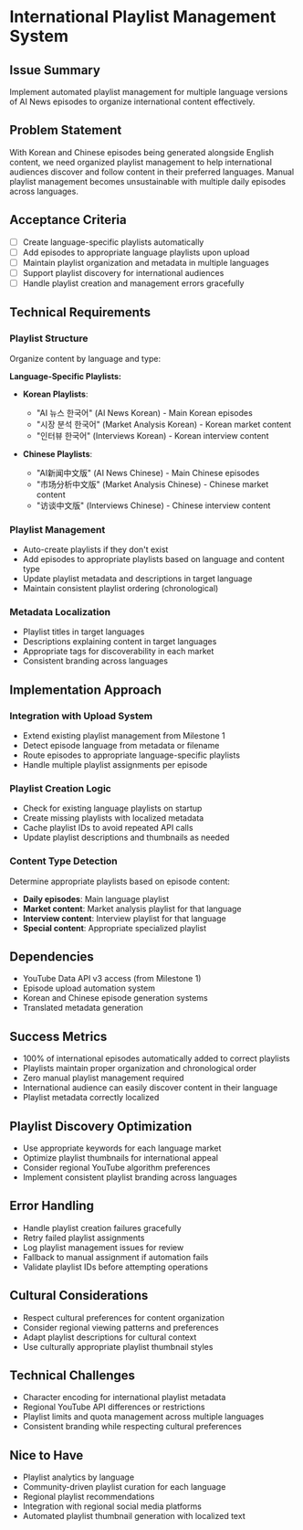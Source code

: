 # International Playlist Management System

## Issue Summary
Implement automated playlist management for multiple language versions of AI News episodes to organize international content effectively.

## Problem Statement
With Korean and Chinese episodes being generated alongside English content, we need organized playlist management to help international audiences discover and follow content in their preferred languages. Manual playlist management becomes unsustainable with multiple daily episodes across languages.

## Acceptance Criteria
- [ ] Create language-specific playlists automatically
- [ ] Add episodes to appropriate language playlists upon upload
- [ ] Maintain playlist organization and metadata in multiple languages
- [ ] Support playlist discovery for international audiences
- [ ] Handle playlist creation and management errors gracefully

## Technical Requirements

### Playlist Structure
Organize content by language and type:

**Language-Specific Playlists:**
- **Korean Playlists**:
  - "AI 뉴스 한국어" (AI News Korean) - Main Korean episodes
  - "시장 분석 한국어" (Market Analysis Korean) - Korean market content
  - "인터뷰 한국어" (Interviews Korean) - Korean interview content

- **Chinese Playlists**:
  - "AI新闻中文版" (AI News Chinese) - Main Chinese episodes  
  - "市场分析中文版" (Market Analysis Chinese) - Chinese market content
  - "访谈中文版" (Interviews Chinese) - Chinese interview content

### Playlist Management
- Auto-create playlists if they don't exist
- Add episodes to appropriate playlists based on language and content type
- Update playlist metadata and descriptions in target language
- Maintain consistent playlist ordering (chronological)

### Metadata Localization
- Playlist titles in target languages
- Descriptions explaining content in target languages  
- Appropriate tags for discoverability in each market
- Consistent branding across languages

## Implementation Approach

### Integration with Upload System
- Extend existing playlist management from Milestone 1
- Detect episode language from metadata or filename
- Route episodes to appropriate language-specific playlists
- Handle multiple playlist assignments per episode

### Playlist Creation Logic
- Check for existing language playlists on startup
- Create missing playlists with localized metadata
- Cache playlist IDs to avoid repeated API calls
- Update playlist descriptions and thumbnails as needed

### Content Type Detection
Determine appropriate playlists based on episode content:
- **Daily episodes**: Main language playlist
- **Market content**: Market analysis playlist for that language
- **Interview content**: Interview playlist for that language
- **Special content**: Appropriate specialized playlist

## Dependencies
- YouTube Data API v3 access (from Milestone 1)
- Episode upload automation system
- Korean and Chinese episode generation systems
- Translated metadata generation

## Success Metrics
- 100% of international episodes automatically added to correct playlists
- Playlists maintain proper organization and chronological order
- Zero manual playlist management required
- International audience can easily discover content in their language
- Playlist metadata correctly localized

## Playlist Discovery Optimization
- Use appropriate keywords for each language market
- Optimize playlist thumbnails for international appeal
- Consider regional YouTube algorithm preferences
- Implement consistent playlist branding across languages

## Error Handling
- Handle playlist creation failures gracefully
- Retry failed playlist assignments
- Log playlist management issues for review
- Fallback to manual assignment if automation fails
- Validate playlist IDs before attempting operations

## Cultural Considerations
- Respect cultural preferences for content organization
- Consider regional viewing patterns and preferences
- Adapt playlist descriptions for cultural context
- Use culturally appropriate playlist thumbnail styles

## Technical Challenges
- Character encoding for international playlist metadata
- Regional YouTube API differences or restrictions
- Playlist limits and quota management across multiple languages
- Consistent branding while respecting cultural preferences

## Nice to Have
- Playlist analytics by language
- Community-driven playlist curation for each language
- Regional playlist recommendations
- Integration with regional social media platforms
- Automated playlist thumbnail generation with localized text 